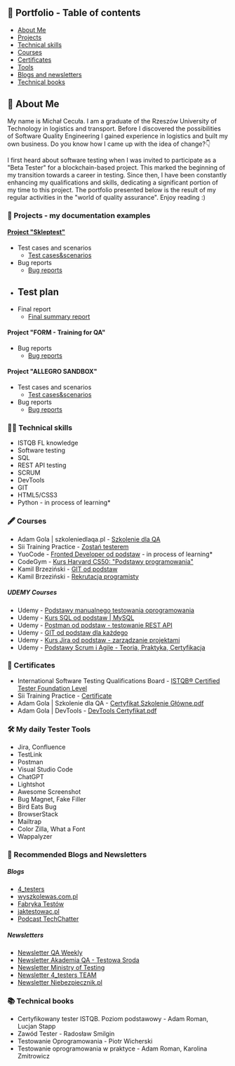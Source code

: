 ## 📗 Portfolio - Table of contents

- [About Me](#about-me)
- [Projects](#projects)
- [Technical skills](#technical-skills)
- [Courses](#courses)
- [Certificates](#certificates)
- [Tools](#tools)
- [Blogs and newsletters](#blogs-and-newsletters)
- [Technical books](#technical-books)

## 📖 About Me

My name is Michał Cecuła. I am a graduate of the Rzeszów University of Technology in logistics and transport. Before I discovered the possibilities of Software Quality Engineering I gained experience in logistics and built my own business. Do you know how I came up with the idea of change?👇

I first heard about software testing when I was invited to participate as a "Beta Tester" for a blockchain-based project. This marked the beginning of my transition towards a career in testing. Since then, I have been constantly enhancing my qualifications and skills, dedicating a significant portion of my time to this project. The portfolio presented below is the result of my regular activities in the "world of quality assurance". Enjoy reading :)

### 📑 Projects - my documentation examples
#### [Project "Skleptest"](https://skleptest.pl)

- Test cases and scenarios
  - [Test cases&scenarios](https://github.com/michalcecula/Portfolio/files/12823085/Test.cases.scenarios.-.Skleptest.xlsx)
- Bug reports
  - [Bug reports](https://github.com/michalcecula/Portfolio/files/12823089/Bug.report.-.Skleptest.xlsx)
- Test plan
  - 
- Final report
  - [Final summary report](https://github.com/michalcecula/Portfolio/files/12823104/Final.summary.report.-.Skleptest.pdf)

#### Project "FORM - Training for QA"

- Bug reports
  - [Bug reports](https://github.com/michalcecula/Portfolio/files/12823055/Form.-.Bug.report.xlsx)
  
#### Project "ALLEGRO SANDBOX"

- Test cases and scenarios
  - [Test cases&scenarios](https://github.com/michalcecula/Portfolio/files/12428189/Test.cases.and.scenarios.xlsx)
- Bug reports
  - [Bug reports](https://github.com/michalcecula/Portfolio/files/12428195/Bug.reports.xlsx)

### 👨‍💻 Technical skills

- ISTQB FL knowledge
- Software testing
- SQL
- REST API testing
- SCRUM
- DevTools
- GIT
- HTML5/CSS3
- Python - in process of learning*

### 🖋️ Courses

- Adam Gola | szkoleniedlaqa.pl - [Szkolenie dla QA](https://szkoleniedlaqa.pl/szkolenie/)
- Sii Training Practice - [Zostań testerem](https://sii.pl/szkolenia/oferta/zostan-testerem/)
- YuoCode - [Fronted Developer od podstaw](https://youcode.pl/zostawiam-maila/) - in process of learning*
- CodeGym - [Kurs Harvard CS50: "Podstawy programowania"](https://www.youtube.com/watch?v=WOvhPzWRUAY&list=PLrMB7p7ri2mZrwILyBTNAs1YaDyieN8PR&ab_channel=CodeGym)
- Kamil Brzeziński - [GIT od podstaw](https://www.programujodpodstaw.pl/kursy/git-od-podstaw/)
- Kamil Brzeziński - [Rekrutacja programisty](https://www.programujodpodstaw.pl/kursy/rekrutacja-programisty/)
##### UDEMY Courses
- Udemy - [Podstawy manualnego testowania oprogramowania](https://www.udemy.com/course/kurs-testowania-oprogramowania/)
- Udemy - [Kurs SQL od podstaw | MySQL](https://www.udemy.com/course/kurs-sql-od-podstaw/)
- Udemy - [Postman od podstaw - testowanie REST API](https://www.udemy.com/course/postman-od-podstaw-testowanie-rest-api/)
- Udemy - [GIT od podstaw dla każdego](https://www.udemy.com/course/git-od-podstaw-dla-kazdego/)
- Udemy - [Kurs Jira od podstaw - zarządzanie projektami](https://www.udemy.com/course/kurs-jira-od-podstaw-zarzadzanie-projektami/)
- Udemy - [Podstawy Scrum i Agile - Teoria, Praktyka, Certyfikacja](https://www.udemy.com/course/scrum-podstawy-teoretyczne-praktyczne-certyfikacja/)

### 🥇 Certificates

- International Software Testing Qualifications Board - [ISTQB®️ Certified Tester Foundation Level](https://github.com/michalcecula/Portfolio/files/12438580/19536_CTFL_2023_EN_Michal_Cecula.pdf)
- Sii Training Practice - [Certificate](https://github.com/michalcecula/Portfolio/files/12438543/Certyfikat_Michal.Cecula.pdf)
- Adam Gola | Szkolenie dla QA - [Certyfikat Szkolenie Główne.pdf](https://github.com/michalcecula/Portfolio/files/12817201/Certyfikat.Szkolenie.Glowne.pdf)
- Adam Gola | DevTools - [DevTools Certyfikat.pdf](https://github.com/michalcecula/Portfolio/files/12817212/DevTools.Certyfikat.pdf)

### 🛠️  My daily Tester Tools

- Jira, Confluence
- TestLink
- Postman
- Visual Studio Code
- ChatGPT
- Lightshot
- Awesome Screenshot
- Bug Magnet, Fake Filler
- Bird Eats Bug
- BrowserStack
- Mailtrap
- Color Zilla, What a Font
- Wappalyzer

### 💭 Recommended Blogs and Newsletters

##### Blogs
- [4_testers](https://www.4testers.pl/)
- [wyszkolewas.com.pl](https://www.wyszkolewas.com.pl/)
- [Fabryka Testów](https://fabrykatestow.pl/ciekawostki/)
- [jaktestowac.pl](https://jaktestowac.pl/)
- [Podcast TechChatter](https://www.capgemini.com/pl-pl/kariera/twoja-kariera/role-eksperckie-menedzerskie/podcast-techchatter/)
##### Newsletters
- [Newsletter QA Weekly](https://szkoleniedlaqa.pl/newsletter/)
- [Newsletter Akademia QA - Testowa Sroda](https://subscribepage.com/l4q9k4)
- [Newsletter Ministry of Testing](https://www.ministryoftesting.com)
- [Newsletter 4_testers TEAM](https://www.4testers.pl/)
- [Newsletter Niebezpiecznik.pl](https://niebezpiecznik.pl)

### 📚 Technical books

- Certyfikowany tester ISTQB. Poziom podstawowy - Adam Roman, Lucjan Stapp
- Zawód Tester - Radosław Smilgin
- Testowanie Oprogramowania - Piotr Wicherski
- Testowanie oprogramowania w praktyce - Adam Roman, Karolina Zmitrowicz
